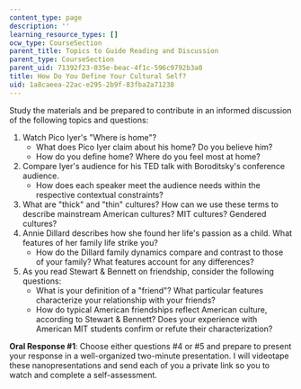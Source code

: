 ```yaml
---
content_type: page
description: ''
learning_resource_types: []
ocw_type: CourseSection
parent_title: Topics to Guide Reading and Discussion
parent_type: CourseSection
parent_uid: 71392f23-035e-beac-4f1c-596c9792b3a0
title: How Do You Define Your Cultural Self?
uid: 1a8caeea-22ac-e295-2b9f-83fba2a71238
---
```


Study the materials and be prepared to contribute in an informed discussion of the following topics and questions:

1.  Watch Pico Iyer's "Where is home"?
    *   What does Pico Iyer claim about his home? Do you believe him?
    *   How do you define home? Where do you feel most at home?
2.  Compare Iyer's audience for his TED talk with Boroditsky's conference audience.
    *   How does each speaker meet the audience needs within the respective contextual constraints?
3.  What are "thick" and "thin" cultures? How can we use these terms to describe mainstream American cultures? MIT cultures? Gendered cultures?
4.  Annie Dillard describes how she found her life's passion as a child. What features of her family life strike you?
    *   How do the Dillard family dynamics compare and contrast to those of your family? What features account for any differences?
5.  As you read Stewart & Bennett on friendship, consider the following questions:
    *   What is your definition of a "friend"? What particular features characterize your relationship with your friends?
    *   How do typical American friendships reflect American culture, according to Stewart & Bennett? Does your experience with American MIT students confirm or refute their characterization?

**Oral Response #1**: Choose either questions #4 or #5 and prepare to present your response in a well-organized two-minute presentation. I will videotape these nanopresentations and send each of you a private link so you to watch and complete a self-assessment.